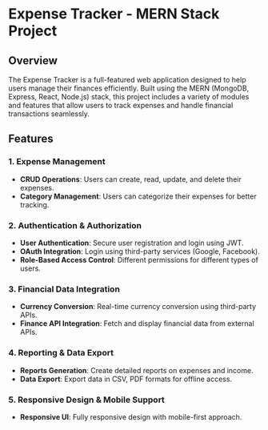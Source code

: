 # Expense Tracker - MERN Stack Project

## Overview

The Expense Tracker is a full-featured web application designed to help users manage their finances efficiently. Built using the MERN (MongoDB, Express, React, Node.js) stack, this project includes a variety of modules and features that allow users to track expenses and handle financial transactions seamlessly.

## Features

### 1. Expense Management
- **CRUD Operations**: Users can create, read, update, and delete their expenses.
- **Category Management**: Users can categorize their expenses for better tracking.

### 2. Authentication & Authorization
- **User Authentication**: Secure user registration and login using JWT.
- **OAuth Integration**: Login using third-party services (Google, Facebook).
- **Role-Based Access Control**: Different permissions for different types of users.

### 3. Financial Data Integration
- **Currency Conversion**: Real-time currency conversion using third-party APIs.
- **Finance API Integration**: Fetch and display financial data from external APIs.

### 4. Reporting & Data Export
- **Reports Generation**: Create detailed reports on expenses and income.
- **Data Export**: Export data in CSV, PDF formats for offline access.
  
### 5. Responsive Design & Mobile Support
- **Responsive UI**: Fully responsive design with mobile-first approach.
